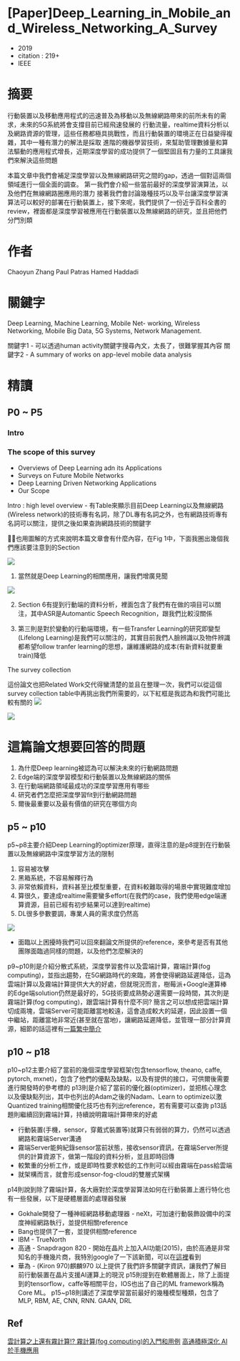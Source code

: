 # [Paper]Deep_Learning_in_Mobile_and_Wireless_Networking_A_Survey
* 2019
* citation : 219+
* IEEE
# 摘要
行動裝置以及移動應用程式的迅速普及為移動以及無線網路帶來的前所未有的需求，未來的5G系統將會支撐目前已經飛速發展的
行動流量，realtime資料分析以及網路資源的管理，這些任務都極具挑戰性，而且行動裝置的環境正在日益變得複雜，其中一種有潛力的解法是採取
進階的機器學習技術，來幫助管理數據量和算法驅動的應用程式增長，近期深度學習的成功提供了一個堅固且有力量的工具讓我們來解決這些問題

本篇文章中我們會補足深度學習以及無線網路研究之間的gap，透過一個對這兩個領域進行一個全面的調查。
第一我們會介紹一些當前最好的深度學習演算法，以及他們在無線網路圈應用的潛力
接著我們會討論幾種技巧以及平台讓深度學習演算法可以較好的部署在行動裝置上，接下來呢，我們提供了一份近乎百科全書的review，裡面都是深度學習被應用在行動裝置以及無線網路的研究，並且把他們分門別類

# 作者
Chaoyun Zhang
Paul Patras
Hamed Haddadi

# 關鍵字

Deep Learning, Machine Learning, Mobile Net- working, Wireless Networking, Mobile Big Data, 5G Systems, Network Management.


關鍵字1 - 可以透過human activity關鍵字搜尋內文，太長了，很難掌握其內容
關鍵字2 - A summary of works on app-level mobile data analysis


# 精讀
## P0 ~ P5
### Intro
### The scope of this survey
* Overviews of Deep Learning adn its Applications
* Surveys on Future Mobile Networks
* Deep Learning Driven Networking Applications
* Our Scope

Intro : high level overview - 有Table來顯示目前Deep Learning以及無線網路(Wireless network)的技術專有名詞，除了DL專有名詞之外，也有網路技術專有名詞可以關注，提供之後如果查詢網路技術的關鍵字


也用圖解的方式來說明本篇文章會有什麼內容，在Fig 1中，下面我圈出幾個我們應該要注意到的Section

<img src='./dlnet_images/dlNet_1.png'></img>

1. 當然就是Deep Learning的相關應用，讓我們增廣見聞

<img src='./dlnet_images/dlNet_2.png'></img>

2. Section 6有提到行動端的資料分析，裡面包含了我們有在做的項目可以關注，其中ASR是Automantic Speech Recognition，跟我們比較沒關係

3. 第三則是對於變動的行動端環境，有一些Transfer Learning的研究即變型(Lifelong Learning)是我們可以關注的，其實目前我們人臉辨識以及物件辨識都希望follow tranfer learning的思想，讓維護網路的成本(有新資料就要重train)降低

The survey collection

這份論文也把Related Work交代得蠻清楚的並且在整理一次，我們可以從這個survey collection table中再挑出我們所需要的，以下紅框是我認為和我們可能比較有關的
<img src='./dlnet_images/dlNet_3.png'></img>

<img src='./dlnet_images/dlNet_4.png'></img>


# 這篇論文想要回答的問題
1. 為什麼Deep learning被認為可以解決未來的行動網路問題
2. Edge端的深度學習模型和行動裝置以及無線網路的關係
3. 在行動端網路領域最成功的深度學習應用有哪些
4. 研究者們怎麼把深度學習fit到行動網路問題
5. 爾後最重要以及最有價值的研究在哪個方向

## p5 ~ p10
p5~p8主要介紹Deep Learning的optimizer原理，直得注意的是p8提到在行動裝置以及無線網路中深度學習方法的限制
1. 容易被攻擊
2. 黑箱系統，不容易解釋行為
3. 非常依賴資料，資料甚至比模型重要，在資料較難取得的場景中實現難度增加
4. 算很久，要達成realtime需要蠻多effort(在我們的case，我們使用edge端運算資源，目前已經有初步結果可以達到realtime)
5. DL很多參數要調，專業人員的需求度仍然高

<img src='./images/dlNet_5.png'></img>

* 面臨以上困擾時我們可以回來翻論文所提供的reference，來參考是否有其他團隊面臨過同樣的問題，以及他們怎麼解決的

p9~p10則是介紹分散式系統，深度學習套件以及雲端計算，霧端計算(fog computing)，並指出趨勢，在5G網路時代的來臨，將會使得網路延遲降低，這為雲端計算以及霧端計算提供大大的好處，但就現況而言，樹莓派+Google運算棒的Edge端solution仍然是最好的，5G技術要成熟勢必還需要一段時間，其次則是霧端計算(fog computing)，跟雲端計算有什麼不同?
簡言之可以想成把雲端計算切成兩塊，雲端Server可能距離當地較遠，這會造成較大的延遲，因此設置一個中繼站，距離當地非常近(甚至就在當地)，讓網路延遲降低，並管理一部分計算資源，細節的話這裡有[一篇繁中簡介](https://medium.com/it-digital-%E4%BA%92%E8%81%AF%E7%B6%B2/%E9%9B%B2%E8%A8%88%E7%AE%97%E4%B9%8B%E4%B8%8A%E9%82%84%E6%9C%89%E9%9C%A7%E8%A8%88%E7%AE%97-%E9%9C%A7%E8%A8%88%E7%AE%97%E7%9A%84%E5%85%A5%E9%96%80-fog-computing-3eab52996c71)

## p10 ~ p18
p10~p12主要介紹了當前的幾個深度學習框架(包含tensorflow, theano, caffe, pytorch, mxnet)，包含了他們的優點及缺點，以及有提供的接口，可供爾後需要進行開發時的參考標的
p13則是介紹了當前的優化器(optimizer)，並把核心理念以及優缺點列出，其中也列出的Adam之後的Nadam、Learn to optimize以激Quantized training相關優化技巧也有列出reference，若有需要可以查詢
p13話題則繼續回到霧端計算，持續說明霧端計算帶來的好處

* 行動裝置(手機，sensor，穿戴式裝置等)就算只有弱弱的算力，仍然可以透過網路和霧端Server溝通
* 霧端Server能夠紀錄sensor當前狀態，接收sensor資訊，在霧端Server所提供的計算資源下，做第一階段的資料分析，並且即時回傳
* 較繁重的分析工作，或是即時性要求較低的工作則可以經由霧端在pass給雲端
* 就架構而言，就會形成sensor-fog-cloud的雙層式架構

p14則說到除了霧端計算，各大廠對於深度學習算法如何在行動裝置上進行特化也有一些發展，以下是硬體層面的處理器發展
* Gokhale開發了一種神經網路移動處理器 - neXt，可加速行動裝飾設備中的深度神經網路執行，並提供相關reference
* Bang也提供了一套，並提供相關reference
* IBM - TrueNorth
* 高通 - Snapdragon 820 - 開始在晶片上加入AI功能(2015)，由於高通是非常知名的手機幾片商，我特別google了一下該新聞，可以在[這裡](https://technews.tw/2018/09/06/qualcomm-snapdragon-855-aie/)看到
* 華為 - (Kiron 970)麒麟970
以上提供了我們許多關鍵字資訊，讓我們了解目前行動裝置在晶片支援AI運算上的現況
p15則提到在軟體層面上，除了上面提到的tensorflow，caffe等相關平台，IOS也出了自己的ML framework稱為Core ML。
p15~p18則講述了深度學習當前最好的幾種模型種類，包含了MLP, RBM, AE, CNN, RNN. GAAN, DRL


## Ref
[雲計算之上還有霧計算!? 霧計算(fog computing)的入門和用例](https://medium.com/it-digital-%E4%BA%92%E8%81%AF%E7%B6%B2/%E9%9B%B2%E8%A8%88%E7%AE%97%E4%B9%8B%E4%B8%8A%E9%82%84%E6%9C%89%E9%9C%A7%E8%A8%88%E7%AE%97-%E9%9C%A7%E8%A8%88%E7%AE%97%E7%9A%84%E5%85%A5%E9%96%80-fog-computing-3eab52996c71)
[高通積極深化 AI 於手機應用](https://technews.tw/2018/09/06/qualcomm-snapdragon-855-aie/)